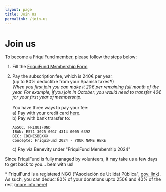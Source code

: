 ```yaml
---
layout: page
title: Join Us
permalink: /join-us
---
```


<h1>Join us</h1>

To become a FriquiFund member, please follow the steps below:

1. Fill the <a href="https://docs.google.com/forms/d/e/1FAIpQLScdUiUZQpEtSQ-f2Lc4Aljb7Rfd_wR5yOJO1Nny7dOpX3pgxw/viewform" target="_blank">FriquiFund Membership Form</a>

2. Pay the subscription fee, which is 240€ per year.<br>(up to 80% deductible from your Spanish taxes*!)<br><em>When you first join you can make it 20€ per remaining full month of the year. For example, if you join in October, you would need to transfer 40€ for your first year of membership.</em><br><br>You have three ways to pay your fee:<br>
        a) Pay with your credit card <a href="https://donate.stripe.com/aEU8xR8m0d8w7cI146" target="_blank">here</a>.<br>
        b) Pay with bank transfer to:<br>
    ```
    ASSOC. FRIQUIFUND
    IBAN: ES71 3025 0017 4314 0005 6392
    BIC: CDENESBBXXX
    Concepte: FriquiFund 2024 - YOUR NAME HERE
    ```

    c) Pay via Benevity under "FriquiFund Membership 2024"

Since FriquiFund is fully managed by volunteers, it may take us a few days to get back to you... bear with us!

\* FriquiFund is a registered NGO ("Asociación de Utilidat Pública", <a href="https://justicia.gencat.cat/ca/serveis/guia_d_entitats/?idEntitat=109098#">gov. link</a>). As such, you can deduct 80% of your donations up to 250€ and 40% of the rest (<a href="https://noticias.juridicas.com/actualidad/noticias/18599-rdl-6-2023-novedades-fiscales:-incremento-de-la-deduccion-por-donativos-en-2024/">more info here</a>)
